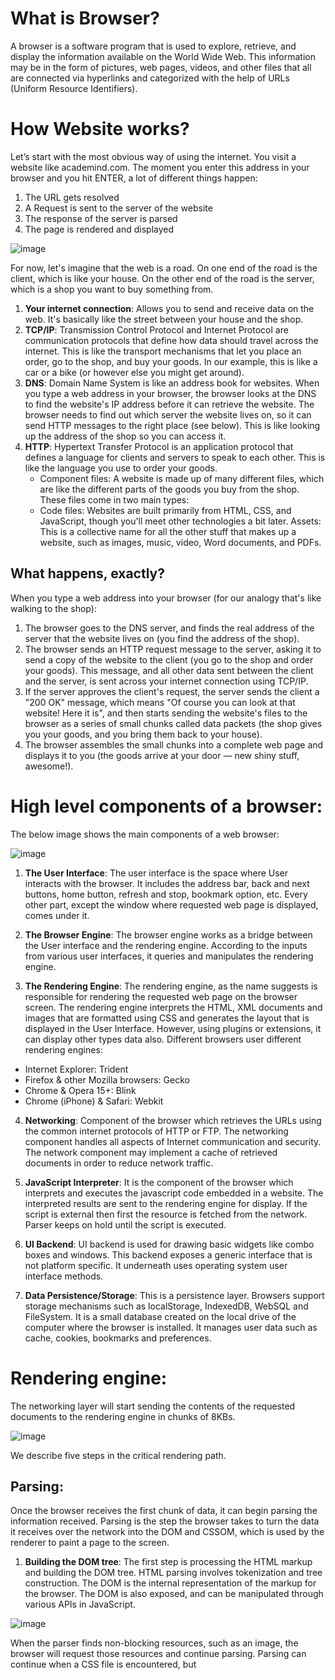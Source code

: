 # What is Browser?

  A browser is a software program that is used to explore, retrieve, and display the information available on the World Wide Web. 
This information may be in the form of pictures, web pages, videos, and other files that all are connected via hyperlinks and categorized with the help of URLs (Uniform Resource Identifiers).

# How Website works?

Let’s start with the most obvious way of using the internet. You visit a website like academind.com.
The moment you enter this address in your browser and you hit ENTER, a lot of different things happen:
1. The URL gets resolved
2. A Request is sent to the server of the website
3. The response of the server is parsed
4. The page is rendered and displayed

![image](https://user-images.githubusercontent.com/113002603/193410219-33501b2b-35cc-4098-8b31-d1c33366d198.png)

For now, let's imagine that the web is a road. On one end of the road is the client, which is like your house. On the other end of the road is the server, which is a shop you want to buy something from.

1. **Your internet connection**: 
Allows you to send and receive data on the web. It's basically like the street between your house and the shop.
2. **TCP/IP**: 
Transmission Control Protocol and Internet Protocol are communication protocols that define how data should travel across the internet. This is like the transport mechanisms that let you place an order, go to the shop, and buy your goods. In our example, this is like a car or a bike (or however else you might get around).
3. **DNS**:
Domain Name System is like an address book for websites. When you type a web address in your browser, the browser looks at the DNS to find the website's IP address before it can retrieve the website. The browser needs to find out which server the website lives on, so it can send HTTP messages to the right place (see below). This is like looking up the address of the shop so you can access it.
4. **HTTP**: 
Hypertext Transfer Protocol is an application protocol that defines a language for clients and servers to speak to each other. This is like the language you use to order your goods.
    - Component files: 
        A website is made up of many different files, which are like the different parts of the goods you buy from the shop. These files come in two main types:
    - Code files: 
        Websites are built primarily from HTML, CSS, and JavaScript, though you'll meet other technologies a bit later.
        Assets: This is a collective name for all the other stuff that makes up a website, such as images, music, video, Word documents, and PDFs.

## What happens, exactly?

When you type a web address into your browser (for our analogy that's like walking to the shop):

1. The browser goes to the DNS server, and finds the real address of the server that the website lives on (you find the address of the shop).
2. The browser sends an HTTP request message to the server, asking it to send a copy of the website to the client (you go to the shop and order your goods). This message, and all other data sent between the client and the server, is sent across your internet connection using TCP/IP.
3. If the server approves the client's request, the server sends the client a "200 OK" message, which means "Of course you can look at that website! Here it is", and then starts sending the website's files to the browser as a series of small chunks called data packets (the shop gives you your goods, and you bring them back to your house).
4. The browser assembles the small chunks into a complete web page and displays it to you (the goods arrive at your door — new shiny stuff, awesome!).

# High level components of a browser:

The below image shows the main components of a web browser:

![image](https://user-images.githubusercontent.com/113002603/193413392-737677e7-8ff6-4207-a4e3-26ca62cb256c.png)

1. **The User Interface**:
The user interface is the space where User interacts with the browser. It includes the address bar, back and next buttons, home button, refresh and stop, bookmark option, etc. Every other part, except the window where requested web page is displayed, comes under it.

2. **The Browser Engine**: 
The browser engine works as a bridge between the User interface and the rendering engine. According to the inputs from various user interfaces, it queries and manipulates the rendering engine.

3. **The Rendering Engine**: 
The rendering engine, as the name suggests is responsible for rendering the requested web page on the browser screen. The rendering engine interprets the HTML, XML documents and images that are formatted using CSS and generates the layout that is displayed in the User Interface. However, using plugins or extensions, it can display other types data also. Different browsers user different rendering engines:
- Internet Explorer: Trident
- Firefox & other Mozilla browsers: Gecko
- Chrome & Opera 15+: Blink
- Chrome (iPhone) & Safari: Webkit

4. **Networking**: 
Component of the browser which retrieves the URLs using the common internet protocols of HTTP or FTP. The networking component handles all aspects of Internet communication and security. The network component may implement a cache of retrieved documents in order to reduce network traffic.

5. **JavaScript Interpreter**: 
It is the component of the browser which interprets and executes the javascript code embedded in a website. The interpreted results are sent to the rendering engine for display. If the script is external then first the resource is fetched from the network. Parser keeps on hold until the script is executed.

6. **UI Backend**: 
UI backend is used for drawing basic widgets like combo boxes and windows. This backend exposes a generic interface that is not platform specific. It underneath uses operating system user interface methods.

7. **Data Persistence/Storage**: 
This is a persistence layer. Browsers support storage mechanisms such as localStorage, IndexedDB, WebSQL and FileSystem. It is a small database created on the local drive of the computer where the browser is installed. It manages user data such as cache, cookies, bookmarks and preferences.

# Rendering engine: 

The networking layer will start sending the contents of the requested documents to the rendering engine in chunks of 8KBs.

![image](https://user-images.githubusercontent.com/113002603/193411687-8c427e9e-f140-49b6-931f-2a0d6adf57e4.png)

We describe five steps in the critical rendering path.

## Parsing:
Once the browser receives the first chunk of data, it can begin parsing the information received. Parsing is the step the browser takes to turn the data it receives over the network into the DOM and CSSOM, which is used by the renderer to paint a page to the screen.

1. **Building the DOM tree**:
The first step is processing the HTML markup and building the DOM tree. HTML parsing involves tokenization and tree construction.
The DOM is the internal representation of the markup for the browser. The DOM is also exposed, and can be manipulated through various APIs in JavaScript.

![image](https://user-images.githubusercontent.com/113002603/193412275-11315a81-8eda-4866-8f79-55be09cc6f07.png)

When the parser finds non-blocking resources, such as an image, the browser will request those resources and continue parsing. Parsing can continue when a CSS file is encountered, but <script> tags—particularly those without an async or defer attribute—block rendering, and pause the parsing of HTML.

**Preload scanner**:
While the browser builds the DOM tree, this process occupies the main thread. As this happens, the preload scanner will parse through the content available and request high priority resources like CSS, JavaScript, and web fonts. Thanks to the preload scanner, we don't have to wait until the parser finds a reference to an external resource to request it.

2. **Building the CSSOM**:
The second step in the critical rendering path is processing CSS and building the CSSOM tree. The CSS object model is similar to the DOM. 
The browser converts the CSS rules into a map of styles it can understand and work with. 
The browser goes through each rule set in the CSS, creating a tree of nodes with parent, child, and sibling relationships based on the CSS selectors.

## Render:
Rendering steps include style, layout, paint and, in some cases, compositing. 
The CSSOM and DOM trees created in the parsing step are combined into a render tree which is then used to compute the layout of every visible element, which is then painted to the screen.

3. **Style**:
The third step in the critical rendering path is combining the DOM and CSSOM into a **render tree**. The computed style tree, or render tree, construction starts with the root of the DOM tree, traversing each visible node.
Tags that aren't going to be displayed, like the <head> and its children and any nodes with display: none, such as the script { display: none; }

4. **Layout**:
The fourth step in the critical rendering path is running layout on the render tree to compute the geometry of each node.
  
After the construction of the render tree, it goes through a *layout process* of the render tree. When the renderer is created and added to the tree, it does not have a position and size. The process of calculating these values is called layout or reflow. 
*Layout* is the process by which the width, height, and location of all the nodes in the render tree are determined, plus the determination of the size and position of each object on the page.
*Reflow* is any subsequent size and position determination of any part of the page or the entire document.
  
The position of the root renderer is 0,0 and its dimensions are the viewport–the visible part of the browser window.
All renderers have a “layout” or “reflow” method, each renderer invokes the layout method of its children that need layout.

5. **Paint**:
The last step in the critical rendering path is painting the individual nodes to the screen, the first occurrence of which is called the first meaningful paint. 
In the painting or rasterization phase, the browser converts each box calculated in the layout phase to actual pixels on the screen. 
Painting involves drawing every visual part of an element to the screen, including text, colors, borders, shadows, and replaced elements like buttons and images. 
The browser needs to do this super quickly.

**Compositing**:
When sections of the document are drawn in different layers, overlapping each other, compositing is necessary to ensure they are drawn to the screen in the right order and the content is rendered correctly.

## Interactivity:

Once the main thread is done painting the page, you would think we would be *all set.* That isn't necessarily the case. If the load includes JavaScript, that was correctly deferred, and only executed after the onload event fires, the main thread might be busy, and not available for scrolling, touch, and other interactions.

Time to Interactive (TTI) is the measurement of how long it took from that first request which led to the DNS lookup and SSL connection to when the page is interactive — interactive being the point in time after the First Contentful Paint when the page responds to user interactions within 50ms. If the main thread is occupied parsing, compiling, and executing JavaScript, it is not available and therefore not able to respond to user interactions in a timely (less than 50ms) fashion.

If the main thread is occupied parsing, compiling, and executing JavaScript, it is not available and therefore not able to respond to user interactions in a timely (less than 50ms) fashion. That is not a good user experience. Avoid occupying the main thread.













